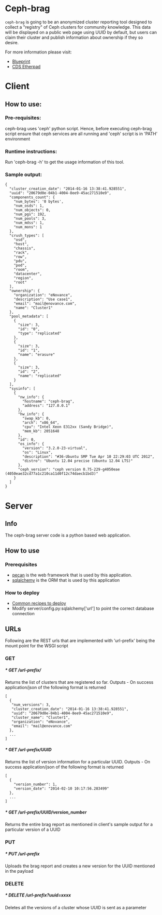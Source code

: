 # Ceph-brag

`ceph-brag` is going to be an anonymized cluster reporting tool designed to collect a "registry" of Ceph clusters for community knowledge.
This data will be displayed on a public web page using UUID by default, but users can claim their cluster and publish information about ownership if they so desire.

For more information please visit:

* [Blueprint](http://wiki.ceph.com/Planning/Blueprints/Firefly/Ceph-Brag)
* [CDS Etherpad](http://pad.ceph.com/p/cdsfirefly-ceph-brag)

# Client

## How to use:

### Pre-requisites:
ceph-brag uses 'ceph' python script. Hence, before executing ceph-brag script ensure that ceph services are all running and 'ceph' script is in 'PATH' environment

### Runtime instructions:
Run 'ceph-brag -h' to get the usage information of this tool.

### Sample output:

    {
      "cluster_creation_date": "2014-01-16 13:38:41.928551",
      "uuid": "20679d0e-04b1-4004-8ee9-45ac271510e9",
      "components_count": {
        "num_bytes": '0 bytes',
        "num_osds": 1,
        "num_objects": 0,
        "num_pgs": 192,
        "num_pools": 3,
        "num_mdss": 1,
        "num_mons": 1
      },
      "crush_types": [
        "osd",
        "host",
        "chassis",
        "rack",
        "row",
        "pdu",
        "pod",
        "room",
        "datacenter",
        "region",
        "root"
      ],
      "ownership": {
        "organization": "eNovance",
        "description": "Use case1",
        "email": "mail@enovance.com",
        "name": "Cluster1"
      },
      "pool_metadata": [
        {
          "size": 3,
          "id": "0",
          "type": "replicated"
        },
        {
          "size": 3,
          "id": "1",
          "name": "erasure"
        },
        {
          "size": 3,
          "id": "2",
          "name": "replicated"
        }
      ],
      "sysinfo": [
        {
          "nw_info": {
            "hostname": "ceph-brag",
            "address": "127.0.0.1"
          },
          "hw_info": {
            "swap_kb": 0,
            "arch": "x86_64",
            "cpu": "Intel Xeon E312xx (Sandy Bridge)",
            "mem_kb": 2051648
          },
          "id": 0,
          "os_info": {
            "version": "3.2.0-23-virtual",
            "os": "Linux",
            "description": "#36-Ubuntu SMP Tue Apr 10 22:29:03 UTC 2012",
            "distro": "Ubuntu 12.04 precise (Ubuntu 12.04 LTS)"
          },
          "ceph_version": "ceph version 0.75-229-g4050eae (4050eae32cd77a1c210ca11d0f12c74daecb1bd3)"
        }
      ]
    }


# Server

## Info
The ceph-brag server code is a python based web application. 

## How to use

### Prerequisites
* [pecan](http://pecanpy.org) is the web framework that is used by this application.
* [sqlalchemy](www.sqlalchemy.org) is the ORM that is used by this application

### How to deploy
* [Common recipes to deploy](http://pecan.readthedocs.org/en/latest/deployment.html#common-recipes)
* Modify server/config.py:sqlalchemy['url'] to point the correct database connection

## URLs
Following are the REST urls that are implemented with 'url-prefix' being the mount point for the WSGI script

### GET

##### * GET /url-prefix/
Returns the list of clusters that are registered so far. 
Outputs - On success application/json of the following format is returned

    [
      {
       "num_versions": 3, 
       "cluster_creation_date": "2014-01-16 13:38:41.928551", 
       "uuid": "20679d0e-04b1-4004-8ee9-45ac271510e9", 
       "cluster_name": "Cluster1", 
       "organization": "eNovance", 
       "email": "mail@enovance.com"
      },
      ...
    ]

##### * GET /url-prefix/UUID
Returns the list of version information for a particular UUID.
Outputs - On success application/json of the following format is returned

    [
      {
        "version_number": 1, 
        "version_date": "2014-02-10 10:17:56.283499"
      },
      ...
    ]

##### * GET /url-prefix/UUID/version\_number
Returns the entire brag report as mentioned in client's sample output for a particular version of a UUID

### PUT

##### * PUT /url-prefix
Uploads the brag report and creates a new version for the UUID mentioned in the payload

### DELETE

##### * DELETE /url-prefix?uuid=xxxx
Deletes all the versions of a cluster whose UUID is sent as a parameter


